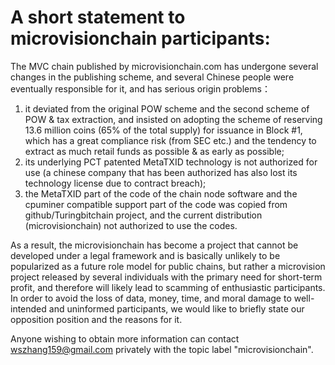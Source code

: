 # A short statement to microvisionchain participants: 

The MVC chain published by microvisionchain.com has undergone several changes in the publishing scheme, and several Chinese people were eventually responsible for it, and has serious origin problems：

1) it deviated from the original POW scheme and the second scheme of POW & tax extraction, and insisted on adopting the scheme of reserving 13.6 million coins (65% of the total supply) for issuance in Block #1, which has a great compliance risk (from SEC etc.) and the tendency to extract as much retail funds as possible & as early as possible;
2) its underlying PCT patented MetaTXID technology is not authorized for use (a chinese company that has been authorized has also lost its technology license due to contract breach);
3) the MetaTXID part of the code of the chain node software and the cpuminer compatible support part of the code was copied from github/Turingbitchain project, and the current distribution (microvisionchain) not authorized to use the codes.

As a result, the microvisionchain has become a project that cannot be developed under a legal framework and is basically unlikely to be popularized as a future role model for public chains, but rather a microvision project released by several individuals with the primary need for short-term profit, and therefore will likely lead to scamming of enthusiastic participants. In order to avoid the loss of data, money, time, and moral damage to well-intended and uninformed participants, we would like to briefly state our opposition position and the reasons for it.

Anyone wishing to obtain more information can contact wszhang159@gmail.com privately with the topic label "microvisionchain".
